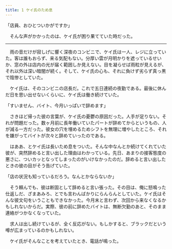 ```yaml
---
title: 1 ケイ氏のため息
---
```


「店員、おひとついかがですか」

　そんな声がかかったのは、ケイ氏が困り果てていた時だった。

---

　雨の音だけが寂しげに響く深夜のコンビニで、ケイ氏は一人、レジに立っていた。客は誰もおらず、来る気配もない。分厚い雲が月明かりを遮っているせいか、窓の外は店内の光が届く範囲しか見えない。目を凝らせば雨粒が見えるが、それ以外は深い暗闇が続く。そして、ケイ氏の心も、それに負けず劣らず真っ黒で陰惨としていた。

　ケイ氏は、そのコンビニの店長だ。これで五日連続の夜勤である。最後に休んだ日を思い出せないくらいに、ケイ氏は働き続けていた。

「すいません、バイト、今月いっぱいで辞めます」

　さきほど帰った彼の言葉が、ケイ氏の憂鬱の原因だった。人手が足りない。それが問題だった。数ヶ月前に長年働いていたパートが辞めてからというもの、人が減る一方だった。彼女の穴を埋めるためシフトを無理に増やしたところ、それを嫌がってバイトが次々と辞めていったのである。

　はああ、とケイ氏は長いため息をついた。そんな中なんとか続けてくれていた彼が、突然辞めると言い出した理由はわかっている。先日、あまりの接客態度の悪さに、ついカッとなってしまったのがいけなかったのだ。辞めると言い出したときの彼の目がそう告げていた。

「店の状況も知っているだろう。なんとかならないか」

　そう頼んでも、彼は断固として辞めると言い張った。その目は、俺に怒鳴った仕返しだ、ざまあみろ、とでも言わんばかりにらんらんとしていた。ケイ氏はそんな彼文句をいうこともできなかった。今月末と言わず、次回から来なくなるかもしれないからだ。実際、彼の前に辞めたバイトは、無断欠勤のあと、そのまま連絡がつかなくなっていた。

　求人は出し続けているが、全く反応がない。もしかすると、ブラックだという噂が広まっているのかもしれない。

　ケイ氏がそんなことを考えていたとき、電話が鳴った。
